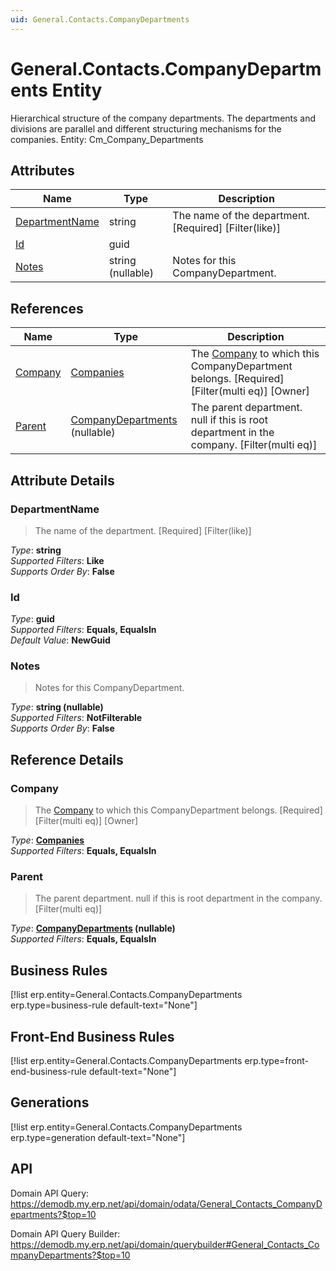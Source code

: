 ```yaml
---
uid: General.Contacts.CompanyDepartments
---
```

# General.Contacts.CompanyDepartments Entity

Hierarchical structure of the company departments. The departments and divisions are parallel and different structuring mechanisms for the companies. Entity: Cm_Company_Departments

## Attributes

| Name | Type | Description |
| ---- | ---- | --- |
| [DepartmentName](General.Contacts.CompanyDepartments.md#departmentname) | string | The name of the department. [Required] [Filter(like)] 
| [Id](General.Contacts.CompanyDepartments.md#id) | guid |  
| [Notes](General.Contacts.CompanyDepartments.md#notes) | string (nullable) | Notes for this CompanyDepartment. 

## References

| Name | Type | Description |
| ---- | ---- | --- |
| [Company](General.Contacts.CompanyDepartments.md#company) | [Companies](General.Contacts.Companies.md) | The [Company](General.Contacts.CompanyDepartments.md#company) to which this CompanyDepartment belongs. [Required] [Filter(multi eq)] [Owner] |
| [Parent](General.Contacts.CompanyDepartments.md#parent) | [CompanyDepartments](General.Contacts.CompanyDepartments.md) (nullable) | The parent department. null if this is root department in the company. [Filter(multi eq)] |


## Attribute Details

### DepartmentName

> The name of the department. [Required] [Filter(like)]

_Type_: **string**  
_Supported Filters_: **Like**  
_Supports Order By_: **False**  

### Id

_Type_: **guid**  
_Supported Filters_: **Equals, EqualsIn**  
_Default Value_: **NewGuid**  

### Notes

> Notes for this CompanyDepartment.

_Type_: **string (nullable)**  
_Supported Filters_: **NotFilterable**  
_Supports Order By_: **False**  


## Reference Details

### Company

> The [Company](General.Contacts.CompanyDepartments.md#company) to which this CompanyDepartment belongs. [Required] [Filter(multi eq)] [Owner]

_Type_: **[Companies](General.Contacts.Companies.md)**  
_Supported Filters_: **Equals, EqualsIn**  

### Parent

> The parent department. null if this is root department in the company. [Filter(multi eq)]

_Type_: **[CompanyDepartments](General.Contacts.CompanyDepartments.md) (nullable)**  
_Supported Filters_: **Equals, EqualsIn**  



## Business Rules

[!list erp.entity=General.Contacts.CompanyDepartments erp.type=business-rule default-text="None"]

## Front-End Business Rules

[!list erp.entity=General.Contacts.CompanyDepartments erp.type=front-end-business-rule default-text="None"]

## Generations

[!list erp.entity=General.Contacts.CompanyDepartments erp.type=generation default-text="None"]

## API

Domain API Query:
<https://demodb.my.erp.net/api/domain/odata/General_Contacts_CompanyDepartments?$top=10>

Domain API Query Builder:
<https://demodb.my.erp.net/api/domain/querybuilder#General_Contacts_CompanyDepartments?$top=10>

